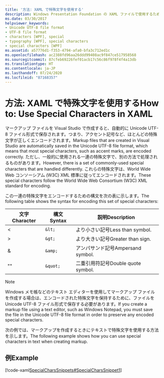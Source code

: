 ```yaml
---
title: '方法: XAML で特殊文字を使用する'
description: Windows Presentation Foundation の XAML ファイルで使用するために、Visual Studio の Unicode UTF-8 ファイル形式で特殊文字をエンコードするための構文について説明します。
ms.date: 03/30/2017
helpviewer_keywords:
- Unicode UTF-8 file format
- UTF-8 file format
- characters [WPF], special
- typography [WPF], special characters
- special characters [WPF]
ms.assetid: a57776d1-f353-4794-afa0-bfa3c712ed1c
ms.openlocfilehash: ac2388fd96aa26ddd99408ac9f847ce517958568
ms.sourcegitcommit: 87cfeb69226fef01acb17c56c86f978f4f4a13db
ms.translationtype: HT
ms.contentlocale: ja-JP
ms.lasthandoff: 07/24/2020
ms.locfileid: "87168357"
---
```

# <a name="how-to-use-special-characters-in-xaml"></a><span data-ttu-id="35637-103">方法: XAML で特殊文字を使用する</span><span class="sxs-lookup"><span data-stu-id="35637-103">How to: Use Special Characters in XAML</span></span>
<span data-ttu-id="35637-104">マークアップ ファイルを Visual Studio で作成すると、自動的に Unicode UTF-8 ファイル形式で保存されます。つまり、アクセント記号など、ほとんどの特殊文字が正しくエンコードされます。</span><span class="sxs-lookup"><span data-stu-id="35637-104">Markup files that are created in Visual Studio are automatically saved in the Unicode UTF-8 file format, which means that most special characters, such as accent marks, are encoded correctly.</span></span> <span data-ttu-id="35637-105">ただし、一般的に使用される一連の特殊文字で、別の方法で処理されるものがあります。</span><span class="sxs-lookup"><span data-stu-id="35637-105">However, there is a set of commonly-used special characters that are handled differently.</span></span> <span data-ttu-id="35637-106">これらの特殊文字は、World Wide Web コンソーシアム (W3C) XML 標準に従ってエンコードされます。</span><span class="sxs-lookup"><span data-stu-id="35637-106">These special characters follow the World Wide Web Consortium (W3C) XML standard for encoding.</span></span>  
  
 <span data-ttu-id="35637-107">この一連の特殊文字をエンコードするための構文を次の表に示します。</span><span class="sxs-lookup"><span data-stu-id="35637-107">The following table shows the syntax for encoding this set of special characters:</span></span>  
  
|<span data-ttu-id="35637-108">文字</span><span class="sxs-lookup"><span data-stu-id="35637-108">Character</span></span>|<span data-ttu-id="35637-109">構文</span><span class="sxs-lookup"><span data-stu-id="35637-109">Syntax</span></span>|<span data-ttu-id="35637-110">説明</span><span class="sxs-lookup"><span data-stu-id="35637-110">Description</span></span>|  
|---------------|------------|-----------------|  
|<|`&lt;`|<span data-ttu-id="35637-111">より小さい記号</span><span class="sxs-lookup"><span data-stu-id="35637-111">Less than symbol.</span></span>|  
|>|`&gt;`|<span data-ttu-id="35637-112">より大きい記号</span><span class="sxs-lookup"><span data-stu-id="35637-112">Greater than sign.</span></span>|  
|&|`&amp;`|<span data-ttu-id="35637-113">アンパサンド記号</span><span class="sxs-lookup"><span data-stu-id="35637-113">Ampersand symbol.</span></span>|  
|<span data-ttu-id="35637-114">"</span><span class="sxs-lookup"><span data-stu-id="35637-114">"</span></span>|`&quot;`|<span data-ttu-id="35637-115">二重引用符記号</span><span class="sxs-lookup"><span data-stu-id="35637-115">Double quote symbol.</span></span>|  
  
> [!NOTE]
> <span data-ttu-id="35637-116">Windows メモ帳などのテキスト エディターを使用してマークアップ ファイルを作成する場合は、エンコードされた特殊文字を保持するために、ファイルを Unicode UTF-8 ファイル形式で保存する必要があります。</span><span class="sxs-lookup"><span data-stu-id="35637-116">If you create a markup file using a text editor, such as Windows Notepad, you must save the file in the Unicode UTF-8 file format in order to preserve any encoded special characters.</span></span>  
  
 <span data-ttu-id="35637-117">次の例では、マークアップを作成するときにテキストで特殊文字を使用する方法を示します。</span><span class="sxs-lookup"><span data-stu-id="35637-117">The following example shows how you can use special characters in text when creating markup.</span></span>  
  
## <a name="example"></a><span data-ttu-id="35637-118">例</span><span class="sxs-lookup"><span data-stu-id="35637-118">Example</span></span>  
 [!code-xaml[SpecialCharsSnippets#SpecialCharsSnippet1](~/samples/snippets/csharp/VS_Snippets_Wpf/SpecialCharsSnippets/CS/Window1.xaml#specialcharssnippet1)]
